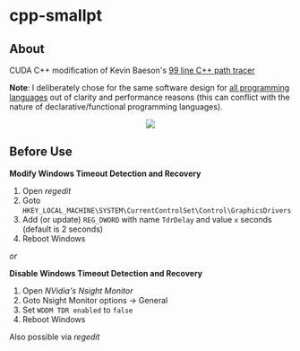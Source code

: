 # cpp-smallpt

## About
CUDA C++ modification of Kevin Baeson's [99 line C++ path tracer](http://www.kevinbeason.com/smallpt/)

**Note**: I deliberately chose for the same software design for [all programming languages](https://github.com/matt77hias/smallpt) out of clarity and performance reasons (this can conflict with the nature of declarative/functional programming languages).

<p align="center"><img src="https://github.com/matt77hias/smallpt/blob/master/res/image.png" ></p>

## Before Use
**Modify Windows Timeout Detection and Recovery**

1. Open *regedit*
2. Goto <code>HKEY_LOCAL_MACHINE\SYSTEM\CurrentControlSet\Control\GraphicsDrivers</code>
3. Add (or update) <code>REG_DWORD</code> with name <code>TdrDelay</code> and value <code>x</code> seconds (default is 2 seconds)
4. Reboot Windows

*or* 

**Disable Windows Timeout Detection and Recovery**

1. Open *NVidia's Nsight Monitor*
2. Goto Nsight Monitor options -> General
3. Set <code>WDDM TDR enabled</code> to <code>false</code>
4. Reboot Windows

Also possible via *regedit*
